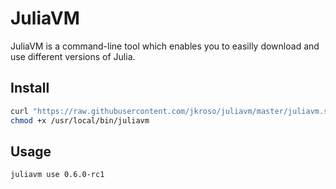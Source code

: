 # JuliaVM

JuliaVM is a command-line tool which enables you to easilly download and use different versions of Julia.

## Install

```bash
curl "https://raw.githubusercontent.com/jkroso/juliavm/master/juliavm.sh" > /usr/local/bin/juliavm
chmod +x /usr/local/bin/juliavm
```

## Usage

```bash
juliavm use 0.6.0-rc1
```
